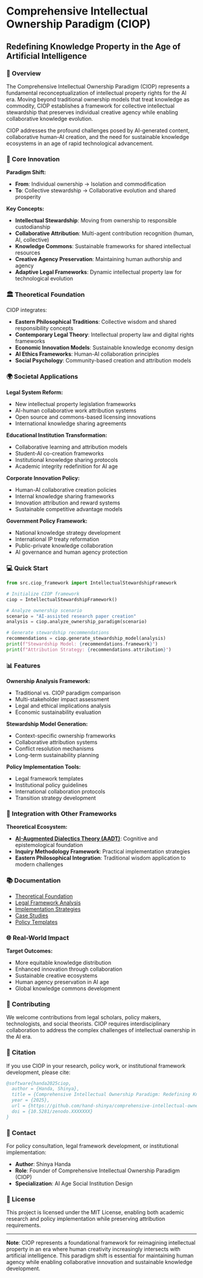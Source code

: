 # Comprehensive Intellectual Ownership Paradigm (CIOP)
## Redefining Knowledge Property in the Age of Artificial Intelligence

### 🌟 Overview

The Comprehensive Intellectual Ownership Paradigm (CIOP) represents a fundamental reconceptualization of intellectual property rights for the AI era. Moving beyond traditional ownership models that treat knowledge as commodity, CIOP establishes a framework for collective intellectual stewardship that preserves individual creative agency while enabling collaborative knowledge evolution.

CIOP addresses the profound challenges posed by AI-generated content, collaborative human-AI creation, and the need for sustainable knowledge ecosystems in an age of rapid technological advancement.

### 🎯 Core Innovation

**Paradigm Shift:**
- **From**: Individual ownership → Isolation and commodification
- **To**: Collective stewardship → Collaborative evolution and shared prosperity

**Key Concepts:**
- **Intellectual Stewardship**: Moving from ownership to responsible custodianship
- **Collaborative Attribution**: Multi-agent contribution recognition (human, AI, collective)
- **Knowledge Commons**: Sustainable frameworks for shared intellectual resources
- **Creative Agency Preservation**: Maintaining human authorship and agency
- **Adaptive Legal Frameworks**: Dynamic intellectual property law for technological evolution

### 🏛️ Theoretical Foundation

CIOP integrates:
- **Eastern Philosophical Traditions**: Collective wisdom and shared responsibility concepts
- **Contemporary Legal Theory**: Intellectual property law and digital rights frameworks
- **Economic Innovation Models**: Sustainable knowledge economy design
- **AI Ethics Frameworks**: Human-AI collaboration principles
- **Social Psychology**: Community-based creation and attribution models

### 🌍 Societal Applications

**Legal System Reform:**
- New intellectual property legislation frameworks
- AI-human collaborative work attribution systems
- Open source and commons-based licensing innovations
- International knowledge sharing agreements

**Educational Institution Transformation:**
- Collaborative learning and attribution models
- Student-AI co-creation frameworks
- Institutional knowledge sharing protocols
- Academic integrity redefinition for AI age

**Corporate Innovation Policy:**
- Human-AI collaborative creation policies
- Internal knowledge sharing frameworks
- Innovation attribution and reward systems
- Sustainable competitive advantage models

**Government Policy Framework:**
- National knowledge strategy development
- International IP treaty reformation
- Public-private knowledge collaboration
- AI governance and human agency protection

### 💻 Quick Start

```python
from src.ciop_framework import IntellectualStewardshipFramework

# Initialize CIOP framework
ciop = IntellectualStewardshipFramework()

# Analyze ownership scenario
scenario = "AI-assisted research paper creation"
analysis = ciop.analyze_ownership_paradigm(scenario)

# Generate stewardship recommendations
recommendations = ciop.generate_stewardship_model(analysis)
print(f"Stewardship Model: {recommendations.framework}")
print(f"Attribution Strategy: {recommendations.attribution}")
```

### 📊 Features

**Ownership Analysis Framework:**
- Traditional vs. CIOP paradigm comparison
- Multi-stakeholder impact assessment
- Legal and ethical implications analysis
- Economic sustainability evaluation

**Stewardship Model Generation:**
- Context-specific ownership frameworks
- Collaborative attribution systems
- Conflict resolution mechanisms
- Long-term sustainability planning

**Policy Implementation Tools:**
- Legal framework templates
- Institutional policy guidelines
- International collaboration protocols
- Transition strategy development

### 🤝 Integration with Other Frameworks

**Theoretical Ecosystem:**
- **[AI-Augmented Dialectics Theory (AADT)](https://github.com/hand-shinya/ai-augmented-dialectics-theory)**: Cognitive and epistemological foundation
- **Inquiry Methodology Framework**: Practical implementation strategies
- **Eastern Philosophical Integration**: Traditional wisdom application to modern challenges

### 📚 Documentation

- [Theoretical Foundation](docs/theoretical-foundation.md)
- [Legal Framework Analysis](docs/legal-frameworks.md)
- [Implementation Strategies](docs/implementation-strategies.md)
- [Case Studies](docs/case-studies.md)
- [Policy Templates](docs/policy-templates.md)

### 🌐 Real-World Impact

**Target Outcomes:**
- More equitable knowledge distribution
- Enhanced innovation through collaboration
- Sustainable creative ecosystems
- Human agency preservation in AI age
- Global knowledge commons development

### 🤝 Contributing

We welcome contributions from legal scholars, policy makers, technologists, and social theorists. CIOP requires interdisciplinary collaboration to address the complex challenges of intellectual ownership in the AI era.

### 📖 Citation

If you use CIOP in your research, policy work, or institutional framework development, please cite:

```bibtex
@software{handa2025ciop,
  author = {Handa, Shinya},
  title = {Comprehensive Intellectual Ownership Paradigm: Redefining Knowledge Property in the Age of Artificial Intelligence},
  year = {2025},
  url = {https://github.com/hand-shinya/comprehensive-intellectual-ownership-paradigm},
  doi = {10.5281/zenodo.XXXXXXX}
}
```

### 📧 Contact

For policy consultation, legal framework development, or institutional implementation:
- **Author**: Shinya Handa
- **Role**: Founder of Comprehensive Intellectual Ownership Paradigm (CIOP)
- **Specialization**: AI Age Social Institution Design

### 📄 License

This project is licensed under the MIT License, enabling both academic research and policy implementation while preserving attribution requirements.

---

**Note**: CIOP represents a foundational framework for reimagining intellectual property in an era where human creativity increasingly intersects with artificial intelligence. This paradigm shift is essential for maintaining human agency while enabling collaborative innovation and sustainable knowledge development.